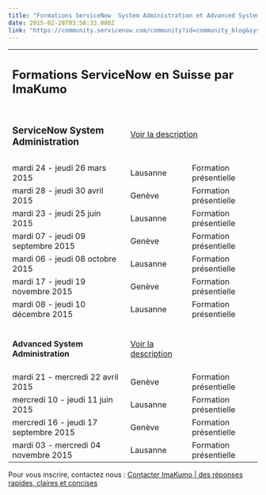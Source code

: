 ```yaml
---
title: "Formations ServiceNow  System Administration et Advanced System Administration"
date: 2015-02-28T03:58:33.000Z
link: "https://community.servicenow.com/community?id=community_blog&sys_id=53ecee65dbd0dbc01dcaf3231f96199e"
---
```

<table cellpadding="0" cellspacing="0"><tbody><tr><td class="xl68" colspan="3" width="565"><h2>Formations ServiceNow en Suisse par ImaKumo</h2></td></tr><tr><td></td><td></td><td></td></tr><tr><td class="xl65"><h3>ServiceNow System Administration</h3></td><td colspan="2"><a href="http://www.imakumo.fr/servicenow/formation-servicenow/cours-system-admin-servicenow/" target="_blank" title="Cours System Admin ServiceNow">Voir la description </a></td></tr><tr><td></td><td></td><td></td></tr><tr><td>mardi 24 - jeudi 26 mars 2015</td><td>Lausanne</td><td>Formation présentielle</td></tr><tr><td>mardi 28 - jeudi 30 avril 2015</td><td>Genève</td><td>Formation présentielle</td></tr><tr><td>mardi 23 - jeudi 25 juin 2015</td><td>Lausanne</td><td>Formation présentielle</td></tr><tr><td>mardi 07 - jeudi 09 septembre 2015</td><td>Genève</td><td>Formation présentielle</td></tr><tr><td>mardi 06 - jeudi 08 octobre 2015</td><td>Lausanne</td><td>Formation présentielle</td></tr><tr><td>mardi 17 - jeudi 19 novembre 2015</td><td>Genève</td><td>Formation présentielle</td></tr><tr><td>mardi 08 - jeudi 10 décembre 2015</td><td>Lausanne</td><td>Formation présentielle</td></tr><tr><td></td><td></td><td></td></tr><tr><td class="xl69" colspan="3"></td></tr><tr><td class="xl66"><h4>Advanced System Administration</h4></td><td><a href="http://www.imakumo.fr/servicenow/formation-servicenow/cours-servicenow-advanced-system-administration/" title="ServiceNow Advanced System Administration">Voir la description</a></td><td></td></tr><tr><td>mardi 21 - mercredi 22 avril 2015</td><td>Genève</td><td>Formation présentielle</td></tr><tr><td>mercredi 10 - jeudi 11 juin 2015</td><td>Lausanne</td><td>Formation présentielle</td></tr><tr><td>mercredi 16 - jeudi 17 septembre 2015</td><td>Genève</td><td>Formation présentielle</td></tr><tr><td>mardi 03 - mercredi 04 novembre 2015</td><td>Lausanne</td><td>Formation présentielle</td></tr></tbody></table><p></p><p>Pour vous inscrire, contactez nous : <a href="http://www.imakumo.fr/nous-contacter/" title="http://www.imakumo.fr/nous-contacter/">Contacter ImaKumo | des réponses rapides, claires et concises</a></p>